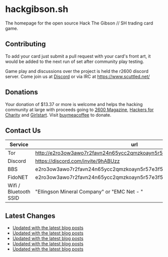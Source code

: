 # hackgibson.sh
The homepage for the open source Hack The Gibson // SH trading card game.


## Contributing

To add your card just submit a pull request with your card's front art, it would be added to the next run of set after community play testing.

Game play and discussions over the project is held the r2600 discord server. Come join us at [Discord](https://discord.com/invite/9hABUzz) or via IRC at https://www.scuttled.net/


## Donations

Your donation of $13.37 or more is welcome and helps the hacking community at large with proceeds going to [2600 Magazine](https://2600.com/), [Hackers for Charity](https://hackersforcharity.org) and [Girlstart](https://girlstart.org).  Visit [buymeacoffee](https://www.buymeacoffee.com/hackgibson.sh) to donate.


## Contact Us

Service | url
-|-
Tor | http://e2ro3ow3awo7r2favn24n65ycc2qmzkoayn5r57e3f56nvjwdcgg32ad.onion
Discord | https://discord.com/invite/9hABUzz
BBS | e2ro3ow3awo7r2favn24n65ycc2qmzkoayn5r57e3f56nvjwdcgg32ad.onion:23
FidoNET | e2ro3ow3awo7r2favn24n65ycc2qmzkoayn5r57e3f56nvjwdcgg32ad.onion:24554
Wifi / Bluetooth SSID | "Ellingson Mineral Company" or "EMC Net - <fidonet address>"

## Latest Changes
<!-- BLOG-POST-LIST:START -->
- [Updated with the latest blog posts](https://github.com/DFW2600/hackgibson.sh/commit/69fe3d7d28eab8a54784480507bf9997206a9b6f)
- [Updated with the latest blog posts](https://github.com/DFW2600/hackgibson.sh/commit/8be70c47a84ebb8d7d990aa0373c797457a10974)
- [Updated with the latest blog posts](https://github.com/DFW2600/hackgibson.sh/commit/de8d6fccf97d8c234e57bccde420c4084aa6c0c5)
- [Updated with the latest blog posts](https://github.com/DFW2600/hackgibson.sh/commit/d0120a52ca64fc23f7ddcc2d734492981365727b)
- [Updated with the latest blog posts](https://github.com/DFW2600/hackgibson.sh/commit/7ff25a2f3a9c2fb1af43ab89ed717c00e5a6870b)
<!-- BLOG-POST-LIST:END -->
